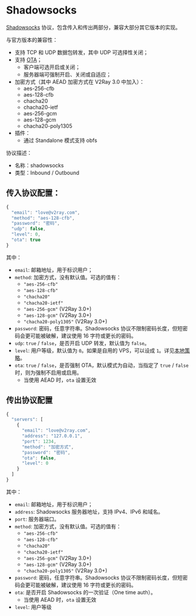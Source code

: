 # Shadowsocks

[Shadowsocks](https://zh.wikipedia.org/wiki/Shadowsocks) 协议，包含传入和传出两部分，兼容大部分其它版本的实现。

与官方版本的兼容性：

* 支持 TCP 和 UDP 数据包转发，其中 UDP 可选择性关闭；
* 支持 [OTA](https://shadowsocks.org/en/spec/one-time-auth.html)；
  * 客户端可选开启或关闭；
  * 服务器端可强制开启、关闭或自适应；
* 加密方式（其中 AEAD 加密方式在 V2Ray 3.0 中加入）：
  * aes-256-cfb
  * aes-128-cfb
  * chacha20
  * chacha20-ietf
  * aes-256-gcm
  * aes-128-gcm
  * chacha20-poly1305
* 插件：
  * 通过 Standalone 模式支持 obfs

协议描述：

* 名称：shadowsocks
* 类型：Inbound / Outbound

## 传入协议配置：

```javascript
{
  "email": "love@v2ray.com",
  "method": "aes-128-cfb",
  "password": "密码",
  "udp": false,
  "level": 0,
  "ota": true
}
```

其中：

* `email`: 邮箱地址，用于标识用户；
* `method`: 加密方式，没有默认值。可选的值有：
  * `"aes-256-cfb"`
  * `"aes-128-cfb"`
  * `"chacha20"`
  * `"chacha20-ietf"`
  * `"aes-256-gcm"` (V2Ray 3.0+)
  * `"aes-128-gcm"` (V2Ray 3.0+)
  * `"chacha20-poly1305"` (V2Ray 3.0+)
* `password`: 密码，任意字符串。Shadowsocks 协议不限制密码长度，但短密码会更可能被破解，建议使用 16 字符或更长的密码。
* `udp`: `true` / `false`，是否开启 UDP 转发，默认值为 `false`。
* `level`: 用户等级，默认值为 `0`。如果是自用的 VPS，可以设成 `1`。详见[本地策略](policy.md)。
* `ota`: `true` / `false`，是否强制 OTA，默认模式为自动，当指定了 `true` / `false` 时，则为强制不启用或启用。
  * 当使用 AEAD 时，`ota` 设置无效

## 传出协议配置

```javascript
{
  "servers": [
    {
      "email": "love@v2ray.com",
      "address": "127.0.0.1",
      "port": 1234,
      "method": "加密方式",
      "password": "密码",
      "ota": false,
      "level": 0
    }
  ]
}
```

其中：

* `email`: 邮箱地址，用于标识用户；
* `address`: Shadowsocks 服务器地址，支持 IPv4、IPv6 和域名。
* `port`: 服务器端口。
* `method`: 加密方式，没有默认值。可选的值有：
  * `"aes-256-cfb"`
  * `"aes-128-cfb"`
  * `"chacha20"`
  * `"chacha20-ietf"`
  * `"aes-256-gcm"` (V2Ray 3.0+)
  * `"aes-128-gcm"` (V2Ray 3.0+)
  * `"chacha20-poly1305"` (V2Ray 3.0+)
* `password`: 密码，任意字符串。Shadowsocks 协议不限制密码长度，但短密码会更可能被破解，建议使用 16 字符或更长的密码。
* `ota`: 是否开启 Shadowsocks 的一次验证（One time auth）。
  * 当使用 AEAD 时，`ota` 设置无效
* `level`: 用户等级
